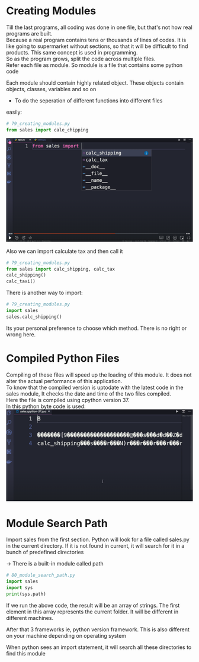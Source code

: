# Creating Modules

Till the last programs, all coding
was done in one file, but that's
not how real programs are built.  
Because a real program contains
tens or thousands of lines of codes. 
It is like going to supermarket
without sections, so that it will
be difficult to find products. 
This same concept is used in programming.  
So as the program
grows, split the code across
multiple files.  
Refer each file as module. So
module is a file that contains some python code

Each module should contain highly related object. These objects contain objects, classes, variables and so on

- To do the seperation of different functions into different files

easily:
```python
# 79_creating_modules.py
from sales import cale_chipping
```
![syntax demo](/images/79_creating_modules.png)

Also we can import calculate tax
and then call it
```python
# 79_creating_modules.py
from sales import calc_shipping, calc_tax
calc_shipping()
calc_taxi()
```

There is another way to import:
```python
# 79_creating_modules.py
import sales
sales.calc_shipping()
```

Its your personal preference to choose which method. There is no right or wrong here.

# Compiled Python Files
Compiling of these files will speed up the loading of this module. It does not alter the actual performance of this application.  
To know that the compiled version is uptodate with the latest code in the sales module, It checks the date and time of the two files compiled.  
Here the file is compiled using cpython version 37.  
In this python byte code is used:
![syntax demo](/images/80_compiled_python_files.png)


# Module Search Path

Import sales from the first section. Python will look for a file
called sales.py in the current directory. If it is not found in
current, it will search for it in a bunch of predefined directories

→ There is a built-in module called path

```python
# 80_module_search_path.py
import sales
import sys
print(sys.path)
```

If we run the above code, the result will be an array of strings.
The first element in this array represents the current folder.
It will be different in different machines.

After that 3 frameworks ie, python version framework. This is also
different on your machine depending on operating system

When python sees an import statement, it will search all these
directories to find this module

